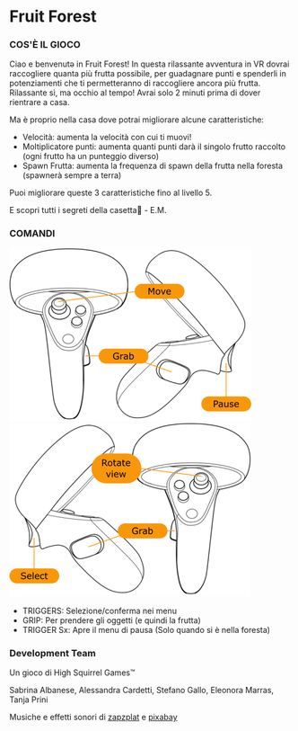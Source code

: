 # Fruit Forest

### COS'È IL GIOCO
Ciao e benvenutə in Fruit Forest!
In questa rilassante avventura in VR dovrai raccogliere quanta più frutta possibile, per guadagnare punti e spenderli in potenziamenti che ti permetteranno di raccogliere ancora più frutta.
Rilassante sì, ma occhio al tempo! Avrai solo 2 minuti prima di dover rientrare a casa.

Ma è proprio nella casa dove potrai migliorare alcune caratteristiche:
- Velocità: aumenta la velocità con cui ti muovi!
- Moltiplicatore punti: aumenta quanti punti darà il singolo frutto raccolto (ogni frutto ha un punteggio diverso) 
- Spawn Frutta: aumenta la frequenza di spawn della frutta nella foresta (spawnerà sempre a terra)

Puoi migliorare queste 3 caratteristiche fino al livello 5.

E scopri tutti i segreti della casetta👀 - E.M.

### COMANDI
![Right controls](https://github.com/sgt-esgiti/frutta/blob/main/controlsLeft.png?raw=true)
![Right controls](https://github.com/sgt-esgiti/frutta/blob/main/controlsRight.png?raw=true)
- TRIGGERS: Selezione/conferma nei menu
- GRIP: Per prendere gli oggetti (e quindi la frutta)
- TRIGGER Sx: Apre il menu di pausa (Solo quando si è nella foresta)

### Development Team
Un gioco di High Squirrel Games™

Sabrina Albanese, Alessandra Cardetti, Stefano Gallo, Eleonora Marras, Tanja Prini

Musiche e effetti sonori di [zapzplat](https://zapsplat.com) e [pixabay](https://pixabay.com)
